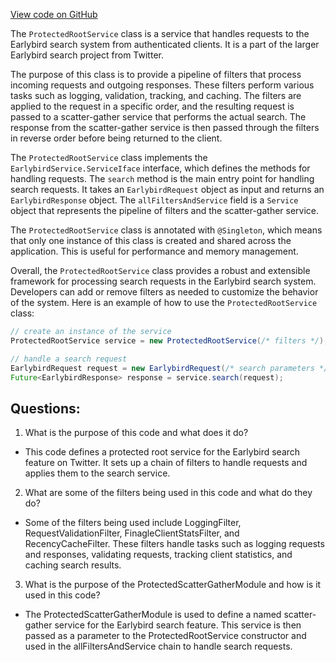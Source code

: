 [View code on GitHub](https://github.com/misbahsy/the-algorithm/src/java/com/twitter/search/earlybird_root/ProtectedRootService.java)

The `ProtectedRootService` class is a service that handles requests to the Earlybird search system from authenticated clients. It is a part of the larger Earlybird search project from Twitter. 

The purpose of this class is to provide a pipeline of filters that process incoming requests and outgoing responses. These filters perform various tasks such as logging, validation, tracking, and caching. The filters are applied to the request in a specific order, and the resulting request is passed to a scatter-gather service that performs the actual search. The response from the scatter-gather service is then passed through the filters in reverse order before being returned to the client.

The `ProtectedRootService` class implements the `EarlybirdService.ServiceIface` interface, which defines the methods for handling requests. The `search` method is the main entry point for handling search requests. It takes an `EarlybirdRequest` object as input and returns an `EarlybirdResponse` object. The `allFiltersAndService` field is a `Service` object that represents the pipeline of filters and the scatter-gather service.

The `ProtectedRootService` class is annotated with `@Singleton`, which means that only one instance of this class is created and shared across the application. This is useful for performance and memory management.

Overall, the `ProtectedRootService` class provides a robust and extensible framework for processing search requests in the Earlybird search system. Developers can add or remove filters as needed to customize the behavior of the system. Here is an example of how to use the `ProtectedRootService` class:

```java
// create an instance of the service
ProtectedRootService service = new ProtectedRootService(/* filters */);

// handle a search request
EarlybirdRequest request = new EarlybirdRequest(/* search parameters */);
Future<EarlybirdResponse> response = service.search(request);
```
## Questions: 
 1. What is the purpose of this code and what does it do?
- This code defines a protected root service for the Earlybird search feature on Twitter. It sets up a chain of filters to handle requests and applies them to the search service.

2. What are some of the filters being used in this code and what do they do?
- Some of the filters being used include LoggingFilter, RequestValidationFilter, FinagleClientStatsFilter, and RecencyCacheFilter. These filters handle tasks such as logging requests and responses, validating requests, tracking client statistics, and caching search results.

3. What is the purpose of the ProtectedScatterGatherModule and how is it used in this code?
- The ProtectedScatterGatherModule is used to define a named scatter-gather service for the Earlybird search feature. This service is then passed as a parameter to the ProtectedRootService constructor and used in the allFiltersAndService chain to handle search requests.